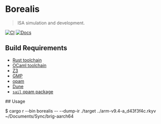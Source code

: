 # Borealis

> ISA simulation and development.

[![CI](https://github.com/avisi-group/borealis/actions/workflows/ci.yml/badge.svg)](https://github.com/avisi-group/borealis/actions/workflows/ci.yml)
[![Docs](https://img.shields.io/badge/docs-borealis-blue)](https://avisi.org.uk/borealis/borealis/)

## Build Requirements

* [Rust toolchain](https://rustup.rs)
* [OCaml toolchain](https://ocaml.org)
* [Z3](https://github.com/Z3Prover/z3)
* [GMP](https://gmplib.org)
* [opam](https://opam.ocaml.org)
* [Dune](https://dune.build)
* [`sail` opam package](https://opam.ocaml.org/packages/sail/)

## Usage

$ cargo r --bin borealis -- --dump-ir ./target ../arm-v9.4-a_d43f3f4c.rkyv ~/Documents/Sync/brig-aarch64

